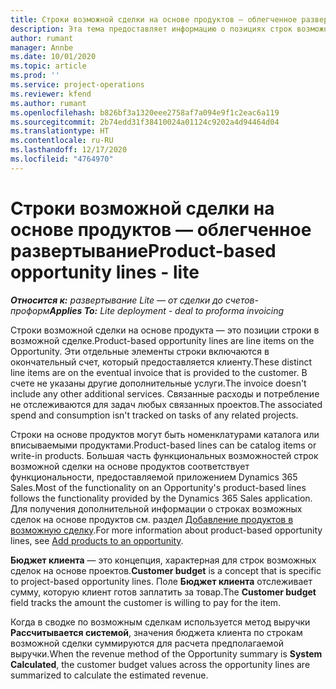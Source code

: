 ```yaml
---
title: Строки возможной сделки на основе продуктов — облегченное развертывание
description: Эта тема предоставляет информацию о позициях строк возможной сделки на основе продукта в Project Operations.
author: rumant
manager: Annbe
ms.date: 10/01/2020
ms.topic: article
ms.prod: ''
ms.service: project-operations
ms.reviewer: kfend
ms.author: rumant
ms.openlocfilehash: b826bf3a1320eee2758af7a094e9f1c2eac6a119
ms.sourcegitcommit: 2b74edd31f38410024a01124c9202a4d94464d04
ms.translationtype: HT
ms.contentlocale: ru-RU
ms.lasthandoff: 12/17/2020
ms.locfileid: "4764970"
---
```

# <a name="product-based-opportunity-lines---lite"></a><span data-ttu-id="175f2-103">Строки возможной сделки на основе продуктов — облегченное развертывание</span><span class="sxs-lookup"><span data-stu-id="175f2-103">Product-based opportunity lines - lite</span></span>

<span data-ttu-id="175f2-104">_**Относится к:** развертывание Lite — от сделки до счетов-проформ_</span><span class="sxs-lookup"><span data-stu-id="175f2-104">_**Applies To:** Lite deployment - deal to proforma invoicing_</span></span>

<span data-ttu-id="175f2-105">Строки возможной сделки на основе продукта — это позиции строки в возможной сделке.</span><span class="sxs-lookup"><span data-stu-id="175f2-105">Product-based opportunity lines are line items on the Opportunity.</span></span> <span data-ttu-id="175f2-106">Эти отдельные элементы строки включаются в окончательный счет, который предоставляется клиенту.</span><span class="sxs-lookup"><span data-stu-id="175f2-106">These distinct line items are on the eventual invoice that is provided to the customer.</span></span> <span data-ttu-id="175f2-107">В счете не указаны другие дополнительные услуги.</span><span class="sxs-lookup"><span data-stu-id="175f2-107">The invoice doesn't include any other additional services.</span></span> <span data-ttu-id="175f2-108">Связанные расходы и потребление не отслеживаются для задач любых связанных проектов.</span><span class="sxs-lookup"><span data-stu-id="175f2-108">The associated spend and consumption isn't tracked on tasks of any related projects.</span></span>

<span data-ttu-id="175f2-109">Строки на основе продуктов могут быть номенклатурами каталога или вписываемыми продуктами.</span><span class="sxs-lookup"><span data-stu-id="175f2-109">Product-based lines can be catalog items or write-in products.</span></span> <span data-ttu-id="175f2-110">Большая часть функциональных возможностей строк возможной сделки на основе продуктов соответствует функциональности, предоставляемой приложением Dynamics 365 Sales.</span><span class="sxs-lookup"><span data-stu-id="175f2-110">Most of the functionality on an Opportunity's product-based lines follows the functionality provided by the Dynamics 365 Sales application.</span></span> <span data-ttu-id="175f2-111">Для получения дополнительной информации о строках возможных сделок на основе продуктов см. раздел [Добавление продуктов в возможную сделку](https://docs.microsoft.com/dynamics365/sales-enterprise/add-products-opportunity).</span><span class="sxs-lookup"><span data-stu-id="175f2-111">For more information about product-based opportunity lines, see [Add products to an opportunity](https://docs.microsoft.com/dynamics365/sales-enterprise/add-products-opportunity).</span></span>

<span data-ttu-id="175f2-112">**Бюджет клиента** — это концепция, характерная для строк возможных сделок на основе проектов.</span><span class="sxs-lookup"><span data-stu-id="175f2-112">**Customer budget** is a concept that is specific to project-based opportunity lines.</span></span> <span data-ttu-id="175f2-113">Поле **Бюджет клиента** отслеживает сумму, которую клиент готов заплатить за товар.</span><span class="sxs-lookup"><span data-stu-id="175f2-113">The **Customer budget** field tracks the amount the customer is willing to pay for the item.</span></span>

<span data-ttu-id="175f2-114">Когда в сводке по возможным сделкам используется метод выручки **Рассчитывается системой**, значения бюджета клиента по строкам возможной сделки суммируются для расчета предполагаемой выручки.</span><span class="sxs-lookup"><span data-stu-id="175f2-114">When the revenue method of the Opportunity summary is **System Calculated**, the customer budget values across the opportunity lines are summarized to calculate the estimated revenue.</span></span> 

